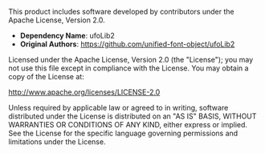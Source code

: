 This product includes software developed by contributors under the Apache License, Version 2.0.

- **Dependency Name**: ufoLib2
- **Original Authors**: https://github.com/unified-font-object/ufoLib2

Licensed under the Apache License, Version 2.0 (the "License"); you may not use this file except in compliance with the License. You may obtain a copy of the License at:

http://www.apache.org/licenses/LICENSE-2.0

Unless required by applicable law or agreed to in writing, software distributed under the License is distributed on an "AS IS" BASIS, WITHOUT WARRANTIES OR CONDITIONS OF ANY KIND, either express or implied. See the License for the specific language governing permissions and limitations under the License.

